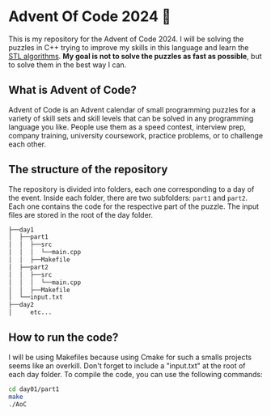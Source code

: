 # Advent Of Code 2024 :christmas_tree:

This is my repository for the Advent of Code 2024. I will be solving the puzzles in C++ trying to improve my skills in this language and learn the [STL algorithms](https://en.cppreference.com/w/cpp/algorithm). **My goal is not to solve the puzzles as fast as possible**, but to solve them in the best way I can.

## What is Advent of Code?

Advent of Code is an Advent calendar of small programming puzzles for a variety of skill sets and skill levels that can be solved in any programming language you like. People use them as a speed contest, interview prep, company training, university coursework, practice problems, or to challenge each other.

## The structure of the repository

The repository is divided into folders, each one corresponding to a day of the event. Inside each folder, there are two subfolders: `part1` and `part2`. Each one contains the code for the respective part of the puzzle. The input files are stored in the root of the day folder.

```bash
├──day1
│  ├──part1
│  │  ├──src
│  │  │  └──main.cpp
│  │  ├──Makefile
│  ├──part2
│  │  ├──src
│  │  │  └──main.cpp
│  │  ├──Makefile
│  └──input.txt
├──day2
│     etc...
```

## How to run the code?

I will be using Makefiles because using Cmake for such a smalls projects seems like an overkill. Don't forget to include a "input.txt" at the root of each day folder. To compile the code, you can use the following commands:

```bash
cd day01/part1
make
./AoC
```
